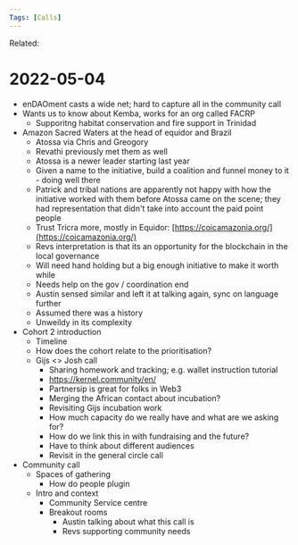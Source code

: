 ```yaml
---
Tags: [Calls]
---
```

Related:
# 2022-05-04

- enDAOment casts a wide net; hard to capture all in the community call
- Wants us to know about Kemba, works for an org called FACRP
	- Supporitng habitat conservation and fire support in Trinidad
- Amazon Sacred Waters at the head of equidor and Brazil
	- Atossa via Chris and Greogory
	- Revathi previously met them as well
	- Atossa is a newer leader starting last year
	- Given a name to the initiative, build a coalition and funnel money to it - doing well there
	- Patrick and tribal nations are apparently not happy with how the initiative worked with them before Atossa came on the scene; they had representation that didn't take into account the paid point people
	- Trust Tricra more, mostly in Equidor: [https://coicamazonia.org/](https://coicamazonia.org/)
	- Revs interpretation is that its an opportunity for the blockchain in the local governance
	- Will need hand holding but a big enough initiative to make it worth while
	- Needs help on the gov / coordination end
	- Austin sensed similar and left it at talking again, sync on language further
	- Assumed there was a history
	- Unweildy in its complexity
- Cohort 2 introduction
	- Timeline 
	- How does the cohort relate to the prioritisation?
	- Gijs <> Josh call
		- Sharing homework and tracking; e.g. wallet instruction tutorial
		- https://kernel.community/en/
		- Partnersip is great for folks in Web3
		- Merging the African contact about incubation?
		- Revisiting Gijs incubation work
		- How much capacity do we really have and what are we asking for?
		- How do we link this in with fundraising and the future?
		- Have to think about different audiences
		- Revisit in the general circle call
- Community call
	- Spaces of gathering
		- How do people plugin
	- Intro and context
		- Community Service centre
		- Breakout rooms 
			- Austin talking about what this call is
			- Revs supporting community needs